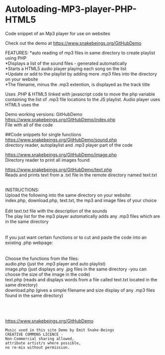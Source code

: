 # Autoloading-MP3-player-PHP-HTML5<br>
Code snippet of an Mp3 player for use on websites<br>

  

Check out the demo at https://www.snakebeings.org/GitHubDemo <br>


FEATURES: 
*auto reading of mp3 files in same directory to create playlist using PHP<br>
*Displays a list of the sound files - generated automatically<br>
*Starts a HTML5 audio player playing each song on the list<br>
*Update or add to the playlist by adding more .mp3 files into the directory on your website<br>
*The filename, minus the .mp3 extention, is displayed as the track title<br>

Uses .PHP & HTML5 linked with javascript code to move the php variable containing the list of .mp3 file locations to the JS playlist. Audio player uses HTML5 uses the <audio> tag.


Demo working versions: GitHubDemo
https://www.snakebeings.org/GitHubDemo/index.php <br>
File with all of the code<br>

##Code snippets for single functions
https://www.snakebeings.org/GitHubDemo/sound.php <br>
directory reader, autoplaylist and .mp3 player part of the code<br>

https://www.snakebeings.org/GitHubDemo/image.php<br>
Directory reader to print all images found<br>

https://www.snakebeings.org/GitHubDemo/text.php<br>
Reads and prints text from a .txt file in the remote directory named text.txt<br>

<br>
INSTRUCTIONS:<br>
Upload the following into the same directory on your website:<br>
index.php, download.php, text.txt, the mp3 and image files of your choice <br>
<br>
Edit text.txt file with the description of the sounds<br>
The play list for the mp3 player automatically adds any .mp3 files which are in the same directory<br>
<br><br>
If you just want certain functions or to cut and paste the code into an existing .php webpage:<br>
<br><br>
Choose the functions from the files: <br>
audio.php (just the .mp3 player and auto playlist)<br>
image.php (just displays any .jpg files in the same directory -you can choose the size of the image in the code)<br>
text.php (reads and displays words from a file called text.txt located in the same directory)<br>
download.php (gives a simple filename and size display of any .mp3 files found in the same directory)<br>

<br><br><br>
https://www.snakebeings.org/GitHubDemo <br>






```
Music used in this site Demo by Emit Snake-Beings
CREATIVE COMMONS LICENCE - 
Non-Commercial sharing allowed, 
attribute artist/s where possible,
no re-mix without permission.
```
